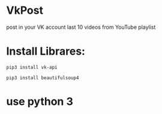 # VkPost

post in your VK account last 10 videos from YouTube playlist

# Install Librares:

```
pip3 install vk-api

pip3 install beautifulsoup4
```

# use python 3
